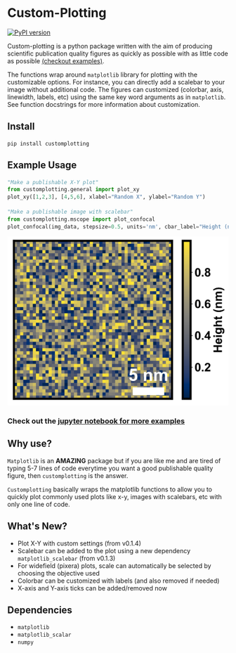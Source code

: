 # Custom-Plotting
[![PyPI version](https://badge.fury.io/py/customplotting.svg)](https://badge.fury.io/py/customplotting)

Custom-plotting is a python package written with the aim of producing scientific publication quality figures as quickly as possible with as little code as possible [(checkout examples)](https://github.com/SarthakJariwala/Custom-Plotting/tree/master/examples). 

The functions wrap around ```matplotlib``` library for plotting with the customizable options. For instance, you can directly add a scalebar to your image without additional code. The figures can customized (colorbar, axis, linewidth, labels, etc) using the same key word arguments as in ```matplotlib```. See function docstrings for more information about customization.

## Install
```
pip install customplotting
```

## Example Usage
```python
"Make a publishable X-Y plot"
from customplotting.general import plot_xy
plot_xy([1,2,3], [4,5,6], xlabel="Random X", ylabel="Random Y")

"Make a publishable image with scalebar"
from customplotting.mscope import plot_confocal
plot_confocal(img_data, stepsize=0.5, units='nm', cbar_label="Height (nm)")
```
![Sample Image](https://github.com/SarthakJariwala/Custom-Plotting/blob/master/examples/MyImage.png)
### Check out the [jupyter notebook for more examples](https://github.com/SarthakJariwala/Custom-Plotting/tree/master/examples)

## Why use?
`Matplotlib` is an **AMAZING** package but if you are like me and are tired of typing 5-7 lines of code everytime you want a good publishable quality figure, then `customplotting` is the answer.

`Customplotting` basically wraps the matplotlib functions to allow you to quickly plot commonly used plots like x-y, images with scalebars, etc with only one line of code.

## What's New?
* Plot X-Y with custom settings (from v0.1.4)
* Scalebar can be added to the plot using a new dependency ```matplotlib_scalebar``` (from v0.1.3)
* For widefield (pixera) plots, scale can automatically be selected by choosing the objective used
* Colorbar can be customized with labels (and also removed if needed)
* X-axis and Y-axis ticks can be added/removed now

## Dependencies
* ```matplotlib```
* ```matplotlib_scalar```
* ```numpy```
